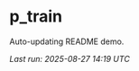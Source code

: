 # p_train

Auto-updating README demo.

<!--START_SECTION:status-->
_Last run: 2025-08-27 14:19 UTC_
<!--END_SECTION:status-->














































































































































































